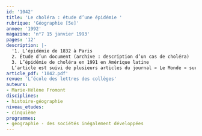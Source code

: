 ```yaml
---
id: '1042'
title: 'Le choléra : étude d’une épidémie '
rubrique: 'Géographie [5e]'
annee: '1992'
magazine: 'n°7 15 janvier 1993'
pages: '12'
description: |-
  '1. L’épidémie de 1832 à Paris
  2. Étude d’un document (archive : description d’un cas de choléra)
  3. L’épidémie de choléra en 1991 en Amérique latine
  L’article est suivi de plusieurs articles du journal « Le Monde » sur l’épidémie de choléra en Amérique latine, ainsi que d’une bibliographie.'
article_pdf: '1042.pdf'
revue: 'L’école des lettres des collèges'
auteurs:
- Marie-Hélène Fromont
disciplines:
- histoire-géographie
niveau_etudes:
- cinquième
programmes:
- géographie - des sociétés inégalement développées
---
```

